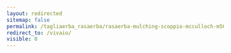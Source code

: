 ```yaml
---
layout: redirected
sitemap: false
permalink: /tagliaerba_rasaerba/rasaerba-mulching-scoppio-mcculloch-m56-150wf-classic-tosaerba-semovente/
redirect_to: /vivaio/
visible: 0
---
```

